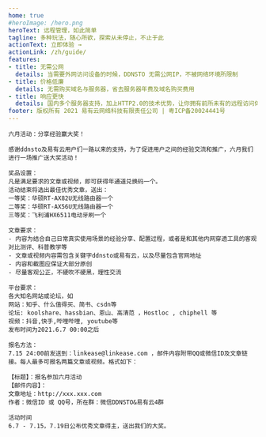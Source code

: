 ```yaml
---
home: true
#heroImage: /hero.png
heroText: 远程管理，如此简单
tagline: 多种玩法，随心所欲，探索从未停止，不止于此
actionText: 立即体验 →
actionLink: /zh/guide/
features:
- title: 无需公网
  details: 当需要外网访问设备的时候，DDNSTO 无需公网IP，不被网络环境所限制
- title: 价格低廉
  details: 无需购买域名与服务器，省去服务器年费及域名购买费用
- title: 响应更快
  details: 国内多个服务器支持，加上HTTP2.0的技术优势，让你拥有前所未有的远程访问体验
footer: 版权所有 2021 易有云网络科技有限责任公司 | 粤ICP备20024441号
---
```


```
六月活动：分享经验赢大奖！

感谢ddnsto及易有云用户们一路以来的支持，为了促进用户之间的经验交流和推广，六月我们进行一场推广送大奖活动！

奖品设置：
凡是满足要求的文章或视频，即可获得年通道兑换码一个。
活动结束将选出最佳优秀文章，送出：
一等奖：华硕RT-AX82U无线路由器一个
二等奖：华硕RT-AX56U无线路由器一个
三等奖：飞利浦HX6511电动牙刷一个

文章要求：
- 内容为结合自己日常真实使用场景的经验分享、配置过程，或者是和其他内网穿透工具的客观对比测评、科普教学等
- 文章或视频内容需包含关键字ddnsto或易有云，以及尽量包含官网地址
- 内容和截图应保证大部分原创
- 尽量客观公正，不硬吹不硬黑，理性交流

平台要求：
各大知名网站或论坛，如
网站：知乎、什么值得买、简书、csdn等
论坛: koolshare、hassbian、恩山、高清范 ，Hostloc , chiphell 等
视频：抖音,快手,哔哩哔哩, youtube等
发布时间为2021.6.7 00:00之后

报名方法：
7.15 24:00前发送到：linkease@linkease.com ，邮件内容附带QQ或微信ID及文章链接。每人最多可报名两篇文章或视频。格式如下：

【标题】：报名参加六月活动
【邮件内容】：
文章地址：http://xxx.xxx.com
作者：微信ID 或 QQ号，所在群：微信DDNSTO&易有云4群

活动时间
6.7 - 7.15，7.19日公布优秀文章得主，送出我们的大奖。
```

<script>
  export default{
    mounted(){
        document.querySelector(".footer").addEventListener("click", function (e) {
            window.open("https://beian.miit.gov.cn/", "_blank'")
        })
    }
}
</script>
